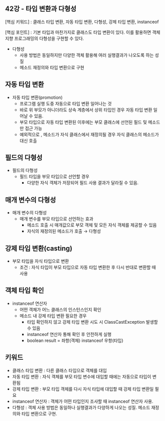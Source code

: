 ## 42강 - 타입 변환과 다형성

[핵심 키워드] : 클래스 타입 변환, 자동 타입 변환, 다형성, 강제 타입 변환, instanceof

[핵심 포인트] : 기본 타입과 마찬가지로 클래스도 타입 변환이 있다. 이를 활용하면 객체 지향 프로그래밍의 다형성을 구현할 수 있다.

- 다형성
    - 사용 방법은 동일하지만 다양한 객체 활용해 여러 실행결과가 나오도록 하는 성질
    - 메소드 재정의와 타입 변환으로 구현

## 자동 타입 변환

- 자동 타입 변환(promotion)
    - 프로그램 실행 도중 자동으로 타입 변환 일어나는 것
    - 바로 위 부모가 아니더라도 상속 계층에서 상위 타입인 경우 자동 타입 변환 일어날 수 있음.
    - 부모 타입으로 자동 타입 변환된 이후에는 부모 클래스에 선언된 필드 및 메소드만 접근 가능
    - 예외적으로 , 메소드가 자식 클래스에서 재정의될 경우 자식 클래스의 메소드가 대신 호출

## 필드의 다형성

- 필드의 다형성
    - 필드 타입을 부모 타입으로 선언할 경우
        - 다양한 자식 객체가 저장되어 필드 사용 결과가 달라질 수 있음.

## 매개 변수의 다형성

- 매개 변수의 다형성
    - 매개 변수를 부모 타입으로 선언하는 효과
        - 메소드 호출 시 매개값으로 부모 객체 및 모든 자식 객체를 제공할 수 있음
        - 자식의 재정의된 메소드가 호출 → 다형성

## 강제 타입 변환(casting)

- 부모 타입을 자식 타입으로 변환
    - 조건 : 자식 타입이 부모 타입으로 자동 타입 변환한 후 다시 반대로 변환할 때 사용
    

## 객체 타입 확인

- instanceof 연산자
    - 어떤 객체가 어느 클래스의 인스턴스인지 확인
    - 메소드 내 강제 타입 변환 필요한 경우
        - 타입 확인하지 않고 강제 타입 변환 시도 시 ClassCastException 발생할 수 있음
        - instanceof 연산자 통해 확인 후 안전하게 실행
        - boolean result = 좌항(객체) instanceof 우항(타입)

## 키워드

- 클래스 타입 변환 : 다른 클래스 타입으로 객체를 대입
- 자동 타입 변환 : 자식 객체를 부모 타입 변수에 대입할 때에는 자동으로 타입이 변환됨
- 강제 타입 변환 : 부모 타입 객체를 다시 자식 타입에 대입할 때 강제 타입 변환일 필요
- instanceof 연산자 : 객체가 어떤 타입인지 조사할 때 instanceof 연산자 사용.
- 다형성 : 객체 사용 방법은 동일하나 실행결과가 다양하게 나오는 성질. 메소드 재정의와 타입 변환으로 구현.